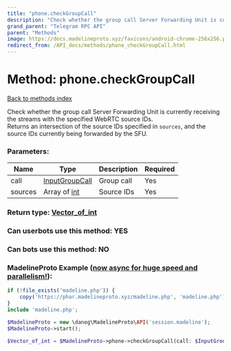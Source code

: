 ```yaml
---
title: "phone.checkGroupCall"
description: "Check whether the group call Server Forwarding Unit is currently receiving the streams with the specified WebRTC source IDs.  "
grand_parent: "Telegram RPC API"
parent: "Methods"
image: https://docs.madelineproto.xyz/favicons/android-chrome-256x256.png
redirect_from: /API_docs/methods/phone_checkGroupCall.html
---
```

# Method: phone.checkGroupCall
[Back to methods index](index.html)



Check whether the group call Server Forwarding Unit is currently receiving the streams with the specified WebRTC source IDs.  
Returns an intersection of the source IDs specified in `sources`, and the source IDs currently being forwarded by the SFU.

### Parameters:

| Name     |    Type       | Description | Required |
|----------|---------------|-------------|----------|
|call|[InputGroupCall](/API_docs/types/InputGroupCall.html) | Group call | Yes|
|sources|Array of [int](/API_docs/types/int.html) | Source IDs | Yes|


### Return type: [Vector\_of\_int](/API_docs/types/int.html)

### Can userbots use this method: **YES**

### Can bots use this method: **NO**


### MadelineProto Example ([now async for huge speed and parallelism!](https://docs.madelineproto.xyz/docs/ASYNC.html)):


```php
if (!file_exists('madeline.php')) {
    copy('https://phar.madelineproto.xyz/madeline.php', 'madeline.php');
}
include 'madeline.php';

$MadelineProto = new \danog\MadelineProto\API('session.madeline');
$MadelineProto->start();

$Vector_of_int = $MadelineProto->phone->checkGroupCall(call: $InputGroupCall, sources: [$int, $int], );
```

